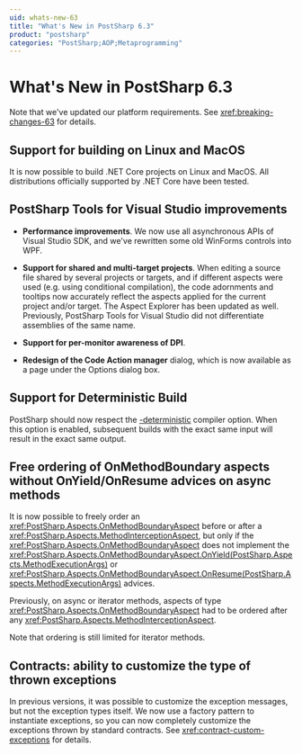 ```yaml
---
uid: whats-new-63
title: "What's New in PostSharp 6.3"
product: "postsharp"
categories: "PostSharp;AOP;Metaprogramming"
---
```

# What's New in PostSharp 6.3

Note that we've updated our platform requirements. See <xref:breaking-changes-63> for details. 


## Support for building on Linux and MacOS

It is now possible to build .NET Core projects on Linux and MacOS. All distributions officially supported by .NET Core have been tested.


## PostSharp Tools for Visual Studio improvements

* **Performance improvements**. We now use all asynchronous APIs of Visual Studio SDK, and we've rewritten some old WinForms controls into WPF. 

* **Support for shared and multi-target projects**. When editing a source file shared by several projects or targets, and if different aspects were used (e.g. using conditional compilation), the code adornments and tooltips now accurately reflect the aspects applied for the current project and/or target. The Aspect Explorer has been updated as well. Previously, PostSharp Tools for Visual Studio did not differentiate assemblies of the same name. 

* **Support for per-monitor awareness of DPI**. 

* **Redesign of the Code Action manager** dialog, which is now available as a page under the Options dialog box. 


## Support for Deterministic Build

PostSharp should now respect the [-deterministic](https://docs.microsoft.com/en-us/dotnet/csharp/language-reference/compiler-options/deterministic-compiler-option) compiler option. When this option is enabled, subsequent builds with the exact same input will result in the exact same output. 


## Free ordering of OnMethodBoundary aspects without OnYield/OnResume advices on async methods

It is now possible to freely order an <xref:PostSharp.Aspects.OnMethodBoundaryAspect> before or after a <xref:PostSharp.Aspects.MethodInterceptionAspect>, but only if the <xref:PostSharp.Aspects.OnMethodBoundaryAspect> does not implement the <xref:PostSharp.Aspects.OnMethodBoundaryAspect.OnYield(PostSharp.Aspects.MethodExecutionArgs)> or <xref:PostSharp.Aspects.OnMethodBoundaryAspect.OnResume(PostSharp.Aspects.MethodExecutionArgs)> advices. 

Previously, on async or iterator methods, aspects of type <xref:PostSharp.Aspects.OnMethodBoundaryAspect> had to be ordered after any <xref:PostSharp.Aspects.MethodInterceptionAspect>. 

Note that ordering is still limited for iterator methods.


## Contracts: ability to customize the type of thrown exceptions

In previous versions, it was possible to customize the exception messages, but not the exception types itself. We now use a factory pattern to instantiate exceptions, so you can now completely customize the exceptions thrown by standard contracts. See <xref:contract-custom-exceptions> for details. 

